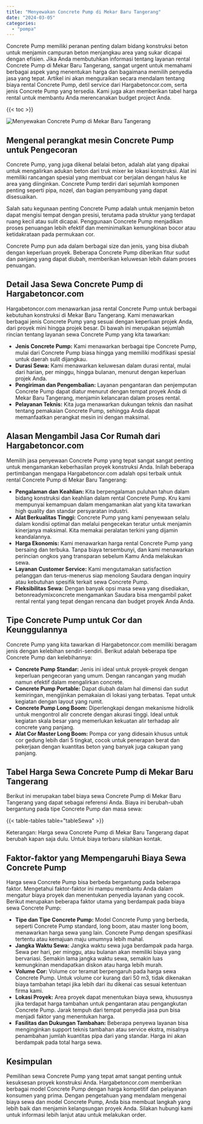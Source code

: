 ```yaml
---
title: "Menyewakan Concrete Pump di Mekar Baru Tangerang"
date: "2024-03-05"
categories: 
  - "pompa"
---
```




Concrete Pump memiliki peranan penting dalam bidang konstruksi beton untuk menjamin campuran beton menjangkau area yang sukar dicapai dengan efisien. Jika Anda membutuhkan informasi tentang layanan rental Concrete Pump di Mekar Baru Tangerang, sangat urgent untuk memahami berbagai aspek yang menentukan harga dan bagaimana memilih penyedia jasa yang tepat. Artikel ini akan menguraikan secara mendalam tentang biaya rental Concrete Pump, detil service dari Hargabetoncor.com, serta jenis Concrete Pump yang tersedia. Kami juga akan memberikan tabel harga rental untuk membantu Anda merencanakan budget project Anda.

{{< toc >}}

![Menyewakan Concrete Pump di Mekar Baru Tangerang](https://hargareadymixid.github.io/pompa/concrete-pump%20(9).png)

## Mengenal perangkat mesin Concrete Pump untuk Pengecoran

Concrete Pump, yang juga dikenal belalai beton, adalah alat yang dipakai untuk mengalirkan adukan beton dari truk mixer ke lokasi konstruksi. Alat ini memiliki rancangan spesial yang membuat cor berjalan dengan halus ke area yang diinginkan. Concrete Pump terdiri dari sejumlah komponen penting seperti pipa, nozel, dan bagian penyambung yang dapat disesuaikan.

Salah satu kegunaan penting Concrete Pump adalah untuk menjamin beton dapat mengisi tempat dengan presisi, terutama pada struktur yang terdapat ruang kecil atau sulit dicapai. Penggunaan Concrete Pump menjadikan proses penuangan lebih efektif dan meminimalkan kemungkinan bocor atau ketidakrataan pada permukaan cor.

Concrete Pump pun ada dalam berbagai size dan jenis, yang bisa diubah dengan keperluan proyek. Beberapa Concrete Pump diberikan fitur sudut dan panjang yang dapat diubah, memberikan keluwesan lebih dalam proses penuangan.

## Detail Jasa Sewa Concrete Pump di Hargabetoncor.com

Hargabetoncor.com menawarkan jasa rental Concrete Pump untuk berbagai kebutuhan konstruksi di Mekar Baru Tangerang. Kami menawarkan berbagai jenis Concrete Pump yang sesuai dengan keperluan projek Anda, dari proyek mini hingga projek besar. Di bawah ini merupakan sejumlah rincian tentang layanan sewa Concrete Pump yang kita tawarkan:

- **Jenis Concrete Pump:** Kami menawarkan berbagai tipe Concrete Pump, mulai dari Concrete Pump biasa hingga yang memiliki modifikasi spesial untuk daerah sulit dijangkau.
- **Durasi Sewa:** Kami menawarkan keluwesan dalam durasi rental, mulai dari harian, per minggu, hingga bulanan, menurut dengan keperluan projek Anda.
- **Pengiriman dan Pengembalian:** Layanan pengantaran dan penjemputan Concrete Pump dapat diatur menurut dengan tempat proyek Anda di Mekar Baru Tangerang, menjamin kelancaran dalam proses rental.
- **Pelayanan Teknis:** Kita juga menawarkan dukungan teknis dan nasihat tentang pemakaian Concrete Pump, sehingga Anda dapat memanfaatkan perangkat mesin ini dengan maksimal.

## Alasan Mengambil Jasa Cor Rumah dari Hargabetoncor.com

Memilih jasa penyewaan Concrete Pump yang tepat sangat sangat penting untuk mengamankan keberhasilan proyek konstruksi Anda. Inilah beberapa pertimbangan mengapa Hargabetoncor.com adalah opsi terbaik untuk rental Concrete Pump di Mekar Baru Tangerang:

- **Pengalaman dan Keahlian:** Kita berpengalaman puluhan tahun dalam bidang konstruksi dan keahlian dalam rental Concrete Pump. Kru kami mempunyai kemampuan dalam mengamankan alat yang kita tawarkan high quality dan standar persyaratan industri.
- **Alat Berkualitas Tinggi:** Concrete Pump yang kami penyewaan selalu dalam kondisi optimal dan melalui pengecekan teratur untuk menjamin kinerjanya maksimal. Kita memakai peralatan terkini yang dijamin keandalannya.
- **Harga Ekonomis:** Kami menawarkan harga rental Concrete Pump yang bersaing dan terbuka. Tanpa biaya tersembunyi, dan kami menawarkan perincian ongkos yang transparan sebelum Kamu Anda melakukan sewa.
- **Layanan Customer Service:** Kami mengutamakan satisfaction pelanggan dan terus-menerus siap menolong Saudara dengan inquiry atau kebutuhan spesifik terkait sewa Concrete Pump.
- **Fleksibilitas Sewa:** Dengan banyak opsi masa sewa yang disediakan, betonreadymixconcrete mengamankan Saudara bisa mengambil paket rental rental yang tepat dengan rencana dan budget proyek Anda Anda.

## Tipe Concrete Pump untuk Cor dan Keunggulannya

Concrete Pump yang kita tawarkan di Hargabetoncor.com memiliki beragam jenis dengan kelebihan sendiri-sendiri. Berikut adalah beberapa tipe Concrete Pump dan kelebihannya:

- **Concrete Pump Standar:** Jenis ini ideal untuk proyek-proyek dengan keperluan pengecoran yang umum. Dengan rancangan yang mudah namun efektif dalam mengalirkan concrete.
- **Concrete Pump Portable:** Dapat diubah dalam hal dimensi dan sudut kemiringan, mengijinkan pemakaian di lokasi yang terbatas. Tepat untuk kegiatan dengan layout yang rumit.
- **Concrete Pump Long Boom:** Diperlengkapi dengan mekanisme hidrolik untuk mengontrol alir concrete dengan akurasi tinggi. Ideal untuk kegiatan skala besar yang memerlukan kekuatan alir terhadap alir concrete yang panjang.
- **Alat Cor Master Long Boom:** Pompa cor yang didesain khusus untuk cor gedung lebih dari 5 tingkat, cocok untuk penerapan berat dan pekerjaan dengan kuantitas beton yang banyak juga cakupan yang panjang.

## Tabel Harga Sewa Concrete Pump di Mekar Baru Tangerang

Berikut ini merupakan tabel biaya sewa Concrete Pump di Mekar Baru Tangerang yang dapat sebagai referensi Anda. Biaya ini berubah-ubah bergantung pada tipe Concrete Pump dan masa sewa:

{{< table-tables table="tableSewa" >}}

Keterangan: Harga sewa Concrete Pump di Mekar Baru Tangerang dapat berubah kapan saja dulu. Untuk biaya terbaru silahkan kontak.

## Faktor-faktor yang Mempengaruhi Biaya Sewa Concrete Pump

Harga sewa Concrete Pump bisa berbeda bergantung pada beberapa faktor. Mengetahui faktor-faktor ini mampu membantu Anda dalam mengatur biaya proyek dan menentukan penyedia layanan yang cocok. Berikut merupakan beberapa faktor utama yang berdampak pada biaya sewa Concrete Pump:

- **Tipe dan Tipe Concrete Pump:** Model Concrete Pump yang berbeda, seperti Concrete Pump standard, long boom, atau master long boom, menawarkan harga sewa yang lain. Concrete Pump dengan spesifikasi tertentu atau kemajuan maju umumnya lebih mahal.
- **Jangka Waktu Sewa:** Jangka waktu sewa juga berdampak pada harga. Sewa per hari, per minggu, atau bulanan akan memiliki biaya yang bervariasi. Semakin lama jangka waktu sewa, semakin luas kemungkinan mendapatkan diskon atau harga lebih murah.
- **Volume Cor:** Volume cor teramat berpengaruh pada harga sewa Concrete Pump. Untuk volume cor kurang dari 50 m3, tidak dikenakan biaya tambahan tetapi jika lebih dari itu dikenai cas sesuai ketentuan firma kami.
- **Lokasi Proyek:** Area proyek dapat menentukan biaya sewa, khususnya jika terdapat harga tambahan untuk pengantaran atau pengangkutan Concrete Pump. Jarak tempuh dari tempat penyedia jasa pun bisa menjadi faktor yang menentukan harga.
- **Fasilitas dan Dukungan Tambahan:** Beberapa penyewa layanan bisa menginginkan support teknis tambahan atau service ekstra, misalnya penambahan jumlah kuantitas pipa dari yang standar. Harga ini akan berdampak pada total harga sewa.

## Kesimpulan

Pemilihan sewa Concrete Pump yang tepat amat sangat penting untuk kesuksesan proyek konstruksi Anda. Hargabetoncor.com memberikan berbagai model Concrete Pump dengan harga kompetitif dan pelayanan konsumen yang prima. Dengan pengetahuan yang mendalam mengenai biaya sewa dan model Concrete Pump, Anda bisa membuat langkah yang lebih baik dan menjamin kelangsungan proyek Anda. Silakan hubungi kami untuk informasi lebih lanjut atau untuk melakukan order.
